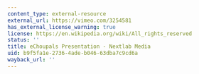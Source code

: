 ```yaml
---
content_type: external-resource
external_url: https://vimeo.com/3254581
has_external_license_warning: true
license: https://en.wikipedia.org/wiki/All_rights_reserved
status: ''
title: eChoupals Presentation - Nextlab Media
uid: b9f5fa1e-2736-4ade-b046-63dba7c9cd6a
wayback_url: ''
---
```

